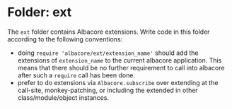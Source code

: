 # Folder: ext

The `ext` folder contains Albacore extensions. Write code in this folder
according to the following conventions:

 * doing `require 'albacore/ext/extension_name'` should add the extensions
   of `extension_name` to the current albacore application. This means
   that there should be no further requirement to call into albacore
   after such a `require` call has been done.
 * prefer to do extensions via `Albacore.subscribe` over extending
   at the call-site, monkey-patching, or including the extended in
   other class/module/object instances.
